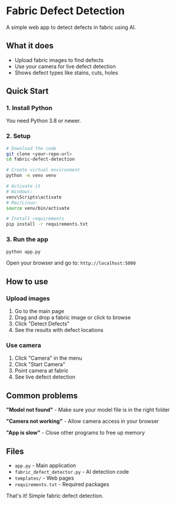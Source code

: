 # Fabric Defect Detection

A simple web app to detect defects in fabric using AI.

## What it does
- Upload fabric images to find defects
- Use your camera for live defect detection
- Shows defect types like stains, cuts, holes

## Quick Start

### 1. Install Python
You need Python 3.8 or newer.

### 2. Setup
```bash
# Download the code
git clone <your-repo-url>
cd fabric-defect-detection

# Create virtual environment
python -m venv venv

# Activate it
# Windows:
venv\Scripts\activate
# Mac/Linux:
source venv/bin/activate

# Install requirements
pip install -r requirements.txt
```

### 3. Run the app
```bash
python app.py
```

Open your browser and go to: `http://localhost:5000`

## How to use

### Upload images
1. Go to the main page
2. Drag and drop a fabric image or click to browse
3. Click "Detect Defects"
4. See the results with defect locations

### Use camera
1. Click "Camera" in the menu
2. Click "Start Camera"
3. Point camera at fabric
4. See live defect detection

## Common problems

**"Model not found"** - Make sure your model file is in the right folder

**"Camera not working"** - Allow camera access in your browser

**"App is slow"** - Close other programs to free up memory

## Files
- `app.py` - Main application
- `fabric_defect_detector.py` - AI detection code
- `templates/` - Web pages
- `requirements.txt` - Required packages

That's it! Simple fabric defect detection.
